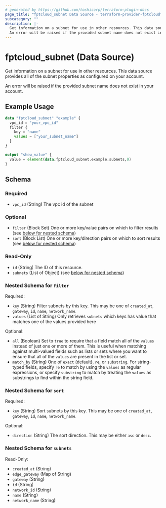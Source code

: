```yaml
---
# generated by https://github.com/hashicorp/terraform-plugin-docs
page_title: "fptcloud_subnet Data Source - terraform-provider-fptcloud"
subcategory: ""
description: |-
  Get information on a subnet for use in other resources. This data source provides all of the subnet properties as configured on your account.
  An error will be raised if the provided subnet name does not exist in your account.
---
```


# fptcloud_subnet (Data Source)

Get information on a subnet for use in other resources. This data source provides all of the subnet properties as configured on your account.

An error will be raised if the provided subnet name does not exist in your account.

## Example Usage

```terraform
data "fptcloud_subnet" "example" {
  vpc_id = "your_vpc_id"
  filter {
    key = "name"
    values = ["your_subnet_name"]
  }
}

output "show_value" {
  value = element(data.fptcloud_subnet.example.subnets,0)
}
```

<!-- schema generated by tfplugindocs -->
## Schema

### Required

- `vpc_id` (String) The vpc id of the subnet

### Optional

- `filter` (Block Set) One or more key/value pairs on which to filter results (see [below for nested schema](#nestedblock--filter))
- `sort` (Block List) One or more key/direction pairs on which to sort results (see [below for nested schema](#nestedblock--sort))

### Read-Only

- `id` (String) The ID of this resource.
- `subnets` (List of Object) (see [below for nested schema](#nestedatt--subnets))

<a id="nestedblock--filter"></a>
### Nested Schema for `filter`

Required:

- `key` (String) Filter subnets by this key. This may be one of `created_at`, `gateway`, `id`, `name`, `network_name`.
- `values` (List of String) Only retrieves `subnets` which keys has value that matches one of the values provided here

Optional:

- `all` (Boolean) Set to `true` to require that a field match all of the `values` instead of just one or more of them. This is useful when matching against multi-valued fields such as lists or sets where you want to ensure that all of the `values` are present in the list or set.
- `match_by` (String) One of `exact` (default), `re`, or `substring`. For string-typed fields, specify `re` to match by using the `values` as regular expressions, or specify `substring` to match by treating the `values` as substrings to find within the string field.


<a id="nestedblock--sort"></a>
### Nested Schema for `sort`

Required:

- `key` (String) Sort subnets by this key. This may be one of `created_at`, `gateway`, `id`, `name`, `network_name`.

Optional:

- `direction` (String) The sort direction. This may be either `asc` or `desc`.


<a id="nestedatt--subnets"></a>
### Nested Schema for `subnets`

Read-Only:

- `created_at` (String)
- `edge_gateway` (Map of String)
- `gateway` (String)
- `id` (String)
- `network_id` (String)
- `name` (String)
- `network_name` (String)
